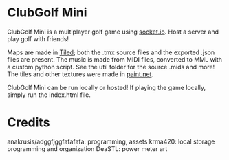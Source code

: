 # ClubGolf Mini
ClubGolf Mini is a multiplayer golf game using [socket.io](https://socket.io/). Host a server and play golf with friends! 

Maps are made in [Tiled](https://www.mapeditor.org/); both the .tmx source files and the exported .json files are present. The music is made from MIDI files, converted to MML with a custom python script. See the util folder for the source .mids and more! The tiles and other textures were made in [paint.net](https://www.getpaint.net/).

ClubGolf Mini can be run locally or hosted! If playing the game locally, simply run the index.html file.

# Credits
anakrusis/adggfjggfafafafa: programming, assets 
krma420: local storage programming and organization
DeaSTL: power meter art